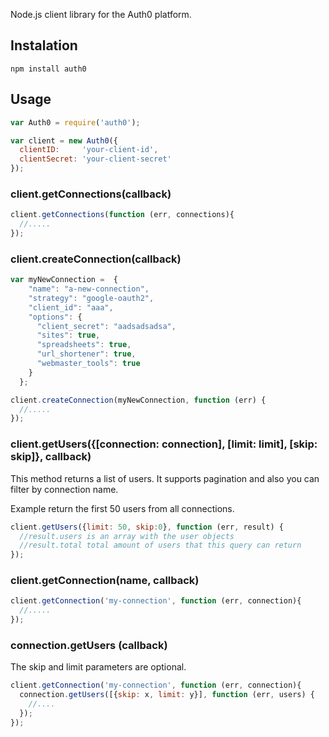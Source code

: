 Node.js client library for the Auth0 platform.

## Instalation

	npm install auth0

## Usage

~~~js
var Auth0 = require('auth0');

var client = new Auth0({
  clientID:     'your-client-id',
  clientSecret: 'your-client-secret'
});
~~~

### client.getConnections(callback)

~~~js
client.getConnections(function (err, connections){
  //.....
});
~~~

### client.createConnection(callback)

~~~js
var myNewConnection =  {
    "name": "a-new-connection",
    "strategy": "google-oauth2",
    "client_id": "aaa",
    "options": {
      "client_secret": "aadsadsadsa",
      "sites": true,
      "spreadsheets": true,
      "url_shortener": true,
      "webmaster_tools": true
    }
  };

client.createConnection(myNewConnection, function (err) {
  //.....
});
~~~

### client.getUsers({[connection: connection], [limit: limit], [skip: skip]}, callback)

This method returns a list of users. It supports pagination and also you can filter by connection name.

Example return the first 50 users from all connections.

~~~js
client.getUsers({limit: 50, skip:0}, function (err, result) {
  //result.users is an array with the user objects
  //result.total total amount of users that this query can return
});
~~~


### client.getConnection(name, callback)

~~~js
client.getConnection('my-connection', function (err, connection){
  //.....
});
~~~


### connection.getUsers (callback)

The skip and limit parameters are optional.

~~~js
client.getConnection('my-connection', function (err, connection){
  connection.getUsers([{skip: x, limit: y}], function (err, users) {
    //....
  });
});
~~~